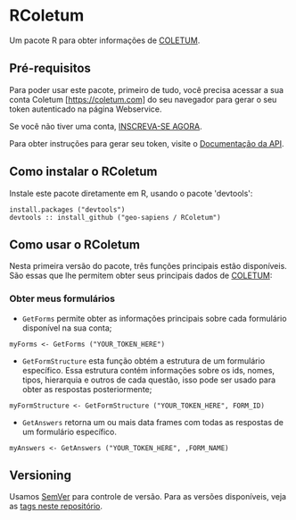 # RColetum

Um pacote R para obter informações de [COLETUM](https://coletum.com).

## Pré-requisitos
Para poder usar este pacote, primeiro de tudo, você precisa acessar a sua conta
Coletum [https://coletum.com] do seu navegador para gerar o seu token 
autenticado na página Webservice.

Se você não tiver uma conta, [INSCREVA-SE AGORA](https://coletum.com/register/).

Para obter instruções para gerar seu token, visite o
[Documentação da API](https://linkapiary).

## Como instalar o RColetum
Instale este pacote diretamente em R, usando o pacote 'devtools':

```{r}
install.packages ("devtools")
devtools :: install_github ("geo-sapiens / RColetum")
```
## Como usar o RColetum
Nesta primeira versão do pacote, três funções principais estão disponíveis.
São essas que lhe permitem obter seus principais dados de 
[COLETUM](https://coletum.com):

### Obter meus formulários
* `GetForms` permite obter as informações principais sobre cada formulário 
disponível na sua conta;
```{r}
myForms <- GetForms ("YOUR_TOKEN_HERE")
```

* `GetFormStructure` esta função obtém a estrutura de um formulário específico. 
Essa estrutura contém informações sobre os ids, nomes, tipos,  hierarquia e 
outros de cada questão, isso pode ser usado para obter as respostas
posteriormente;
```{r}
myFormStructure <- GetFormStructure ("YOUR_TOKEN_HERE", FORM_ID)
```

* `GetAnswers` retorna um ou mais data frames com todas as respostas de um
formulário específico.
```{r}
myAnswers <- GetAnswers ("YOUR_TOKEN_HERE", ,FORM_NAME)
```

## Versioning
Usamos [SemVer](http://semver.org/) para controle de versão. Para as versões 
disponíveis, veja as
[tags neste repositório](https://github.com/geo-sapiens/RColetum/tags).
